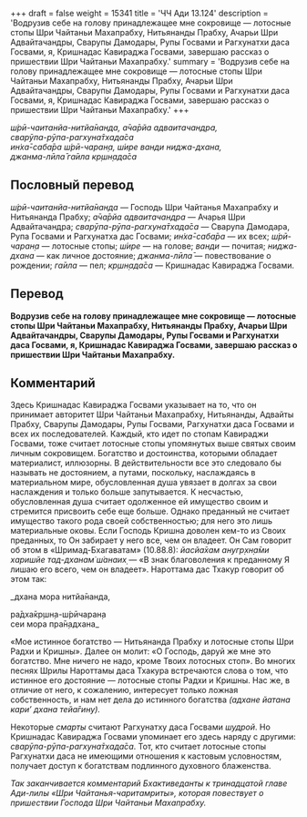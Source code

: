 +++
draft = false
weight = 15341
title = 'ЧЧ Ади 13.124'
description = 'Водрузив себе на голову принадлежащее мне сокровище — лотосные стопы Шри Чайтаньи Махапрабху, Нитьянанды Прабху, Ачарьи Шри Адвайтачандры, Сварупы Дамодары, Рупы Госвами и Рагхунатхи даса Госвами, я, Кришнадас Кавираджа Госвами, завершаю рассказ о пришествии Шри Чайтаньи Махапрабху.'
summary = 'Водрузив себе на голову принадлежащее мне сокровище — лотосные стопы Шри Чайтаньи Махапрабху, Нитьянанды Прабху, Ачарьи Шри Адвайтачандры, Сварупы Дамодары, Рупы Госвами и Рагхунатхи даса Госвами, я, Кришнадас Кавираджа Госвами, завершаю рассказ о пришествии Шри Чайтаньи Махапрабху.'
+++

_ш́рӣ-чаитанйа-нитйа̄нанда, а̄ча̄рйа адваитачандра,  
сварӯпа-рӯпа-рагхуна̄тхада̄са  
ин̇ха̄-саба̄ра ш́рӣ-чаран̣а, ш́ире ванди ниджа-дхана,  
джанма-лӣла̄ га̄ила кр̣шн̣ада̄са_

## Пословный перевод

_ш́рӣ_\-_чаитанйа_\-_нитйа̄нанда_ — Господь Шри Чайтанья Махапрабху и Нитьянанда Прабху; _а̄ча̄рйа_ _адваитачандра_ — Ачарья Шри Адвайтачандра; _сварӯпа_\-_рӯпа_\-_рагхуна̄тхада̄са_ — Сварупа Дамодара, Рупа Госвами и Рагхунатха дас Госвами; _ин̇ха̄_\-_саба̄ра_ — их всех; _ш́рӣ_\-_чаран̣а_ — лотосные стопы; _ш́ире_ — на голове; _ванди_ — почитая; _ниджа_\-_дхана_ — как личное достояние; _джанма_\-_лӣла̄_ — повествование о рождении; _га̄ила_ — пел; _кр̣шн̣ада̄са_ — Кришнадас Кавираджа Госвами.

## Перевод

**Водрузив себе на голову принадлежащее мне сокровище — лотосные стопы Шри Чайтаньи Махапрабху, Нитьянанды Прабху, Ачарьи Шри Адвайтачандры, Сварупы Дамодары, Рупы Госвами и Рагхунатхи даса Госвами, я, Кришнадас Кавираджа Госвами, завершаю рассказ о пришествии Шри Чайтаньи Махапрабху.**

## Комментарий

Здесь Кришнадас Кавираджа Госвами указывает на то, что он принимает авторитет Шри Чайтаньи Махапрабху, Нитьянанды, Адвайты Прабху, Сварупы Дамодары, Рупы Госвами, Рагхунатхи даса Госвами и всех их последователей. Каждый, кто идет по стопам Кавираджи Госвами, тоже считает лотосные стопы упомянутых выше святых своим личным сокровищем. Богатство и достоинства, которыми обладает материалист, иллюзорны. В действительности все это следовало бы называть не достоянием, а путами, поскольку, наслаждаясь в материальном мире, обусловленная душа увязает в долгах за свои наслаждения и только больше запутывается. К несчастью, обусловленная душа считает одолженное ей имущество своим и стремится присвоить себе еще больше. Однако преданный не считает имущество такого рода своей собственностью; для него это лишь материальные оковы. Если Господь Кришна доволен кем-то из Своих преданных, то Он забирает у него все, чем он владеет. Он Сам говорит об этом в «Шримад-Бхагаватам» (10.88.8): _йасйа̄хам анугр̣хн̣а̄ми харишйе тад-дханам̇ ш́анаих̣ —_ «В знак благоволения к преданному Я лишаю его всего, чем он владеет». Нароттама дас Тхакур говорит об этом так:

_дхана мора нитйа̄нанда,  
  
ра̄дха̄кр̣шн̣а-ш́рӣчаран̣а  
сеи мора пра̄н̣адхана_

«Мое истинное богатство — Нитьянанда Прабху и лотосные стопы Шри Радхи и Кришны». Далее он молит: «О Господь, даруй же мне это богатство. Мне ничего не надо, кроме Твоих лотосных стоп». Во многих песнях Шрилы Нароттамы даса Тхакура встречаются слова о том, что истинное его достояние — лотосные стопы Радхи и Кришны. Нас же, в отличие от него, к сожалению, интересует только ложная собственность, и нам нет дела до истинного богатства _(адхане йатана кари’ дхана тейа̄гину)._

Некоторые _смарты_ считают Рагхунатху даса Госвами _шудрой_. Но Кришнадас Кавираджа Госвами упоминает его здесь наряду с другими: _сварӯпа-рӯпа-рагхуна̄тхада̄са_. Тот, кто считает лотосные стопы Рагхунатхи даса не имеющими отношения к кастовым условностям, получает доступ к богатствам подлинного духовного блаженства.

_Так заканчивается комментарий Бхактиведанты к тринадцатой главе Ади-лилы «Шри Чайтанья-чаритамриты», которая повествует о пришествии Господа Шри Чайтаньи Махапрабху._
